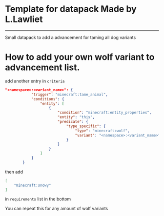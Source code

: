 # Template for datapack Made by L.Lawliet

---

Small datapack to add a advancement for taming all dog variants


# How to add your own wolf variant to advancement list.

add another entry in `criteria`

```json
"<namespace>:<variant_name>": {
            "trigger": "minecraft:tame_animal",
            "conditions": {
                "entity": [
                    {
                        "condition": "minecraft:entity_properties",
                        "entity": "this",
                        "predicate": {
                            "type_specific": {
                                "type": "minecraft:wolf",
                                "variant": "<namespace>:<variant_name>"
                            }
                        }
                    }
                ]
            }
        }
```

then add 
```json
[
    "minecraft:snowy"
]
```
in `requirements` list in the bottom

You can repeat this for any amount of wolf variants